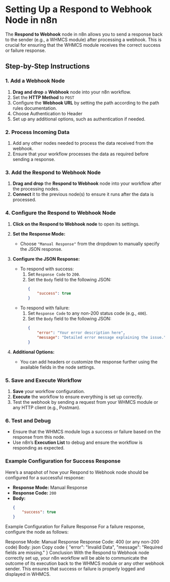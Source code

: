 # Setting Up a Respond to Webhook Node in n8n

The **Respond to Webhook** node in n8n allows you to send a response back to the sender (e.g., a WHMCS module) after processing a webhook. This is crucial for ensuring that the WHMCS module receives the correct success or failure response.

## Step-by-Step Instructions

### 1. Add a Webhook Node

1. **Drag and drop** a **Webhook** node into your n8n workflow.
2. Set the **HTTP Method** to `POST`
3. Configure the **Webhook URL** by setting the path according to the path rules documentation.
4. Choose Authentication to Header
5. Set up any additional options, such as authentication if needed.

### 2. Process Incoming Data

1. Add any other nodes needed to process the data received from the webhook.
2. Ensure that your workflow processes the data as required before sending a response.

### 3. Add the Respond to Webhook Node

1. **Drag and drop** the **Respond to Webhook** node into your workflow after the processing nodes.
2. **Connect** it to the previous node(s) to ensure it runs after the data is processed.

### 4. Configure the Respond to Webhook Node

1. **Click on the Respond to Webhook node** to open its settings.

2. **Set the Response Mode:**
   - Choose `"Manual Response"` from the dropdown to manually specify the JSON response.

3. **Configure the JSON Response:**
   - To respond with success:
     1. Set `Response Code` to `200`.
     2. Set the `Body` field to the following JSON:
        ```json
        {
            "success": true
        }
        ```
   - To respond with failure:
     1. Set `Response Code` to any non-200 status code (e.g., `400`).
     2. Set the `Body` field to the following JSON:
        ```json
        {
            "error": "Your error description here",
            "message": "Detailed error message explaining the issue."
        }
        ```

4. **Additional Options:**
   - You can add headers or customize the response further using the available fields in the node settings.

### 5. Save and Execute Workflow

1. **Save** your workflow configuration.
2. **Execute** the workflow to ensure everything is set up correctly.
3. Test the webhook by sending a request from your WHMCS module or any HTTP client (e.g., Postman).

### 6. Test and Debug

- Ensure that the WHMCS module logs a success or failure based on the response from this node.
- Use n8n’s **Execution List** to debug and ensure the workflow is responding as expected.

### Example Configuration for Success Response

Here’s a snapshot of how your Respond to Webhook node should be configured for a successful response:

- **Response Mode:** Manual Response
- **Response Code:** `200`
- **Body:**
  ```json
  {
      "success": true
  }
Example Configuration for Failure Response
For a failure response, configure the node as follows:

Response Mode: Manual Response
Response Code: 400 (or any non-200 code)
Body:
json
Copy code
{
    "error": "Invalid Data",
    "message": "Required fields are missing."
}
Conclusion
With the Respond to Webhook node correctly set up, your n8n workflow will be able to communicate the outcome of its execution back to the WHMCS module or any other webhook sender. This ensures that success or failure is properly logged and displayed in WHMCS.
